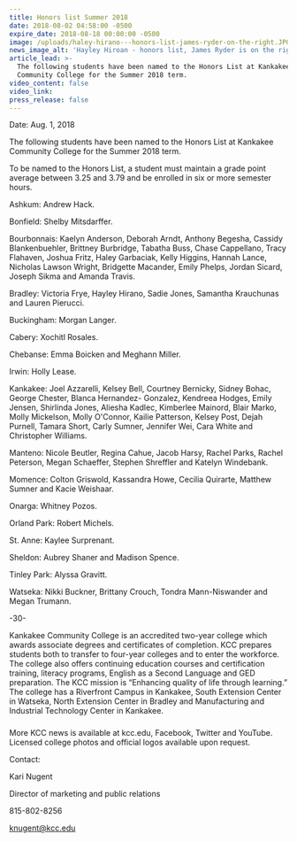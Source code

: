 ```yaml
---
title: Honors list Summer 2018
date: 2018-08-02 04:58:00 -0500
expire_date: 2018-08-18 00:00:00 -0500
image: /uploads/haley-hirano---honors-list-james-ryder-on-the-right.JPG
news_image_alt: 'Hayley Hiroan - honors list, James Ryder is on the right'
article_lead: >-
  The following students have been named to the Honors List at Kankakee
  Community College for the Summer 2018 term.
video_content: false
video_link:
press_release: false
---
```


Date: Aug. 1, 2018

The following students have been named to the Honors List at Kankakee Community College for the Summer 2018 term.

To be named to the Honors List, a student must maintain a grade point average between 3.25 and 3.79 and be enrolled in six or more semester hours.

Ashkum: Andrew Hack.

Bonfield: Shelby Mitsdarffer.

Bourbonnais: Kaelyn Anderson, Deborah Arndt, Anthony Begesha, Cassidy Blankenbuehler, Brittney Burbridge, Tabatha Buss, Chase Cappellano, Tracy Flahaven, Joshua Fritz, Haley Garbaciak, Kelly Higgins, Hannah Lance, Nicholas Lawson Wright, Bridgette Macander, Emily Phelps, Jordan Sicard, Joseph Sikma and Amanda Travis.

Bradley: Victoria Frye, Hayley Hirano, Sadie Jones, Samantha Krauchunas and Lauren Pierucci.

Buckingham: Morgan Langer.

Cabery: Xochitl Rosales.

Chebanse: Emma Boicken and Meghann Miller.

Irwin: Holly Lease.

Kankakee: Joel Azzarelli, Kelsey Bell, Courtney Bernicky, Sidney Bohac, George Chester, Blanca Hernandez- Gonzalez, Kendreea Hodges, Emily Jensen, Shirlinda Jones, Aliesha Kadlec, Kimberlee Mainord, Blair Marko, Molly Mickelson, Molly O'Connor, Kailie Patterson, Kelsey Post, Dejah Purnell, Tamara Short, Carly Sumner, Jennifer Wei, Cara White and Christopher Williams.

Manteno: Nicole Beutler, Regina Cahue, Jacob Harsy, Rachel Parks, Rachel Peterson, Megan Schaeffer, Stephen Shreffler and Katelyn Windebank.

Momence: Colton Griswold, Kassandra Howe, Cecilia Quirarte, Matthew Sumner and Kacie Weishaar.

Onarga: Whitney Pozos.

Orland Park: Robert Michels.

St. Anne: Kaylee Surprenant.

Sheldon: Aubrey Shaner and Madison Spence.

Tinley Park: Alyssa Gravitt.

Watseka: Nikki Buckner, Brittany Crouch, Tondra Mann-Niswander and Megan Trumann.

-30-

Kankakee Community College is an accredited two-year college which awards associate degrees and certificates of completion. KCC prepares students both to transfer to four-year colleges and to enter the workforce. The college also offers continuing education courses and certification training, literacy programs, English as a Second Language and GED preparation. The KCC mission is “Enhancing quality of life through learning.” The college has a Riverfront Campus in Kankakee, South Extension Center in Watseka, North Extension Center in Bradley and Manufacturing and Industrial Technology Center in Kankakee.

###

More KCC news is available at kcc.edu, Facebook, Twitter and YouTube. Licensed college photos and official logos available upon request.

Contact:

Kari Nugent

Director of marketing and public relations

815-802-8256

knugent@kcc.edu